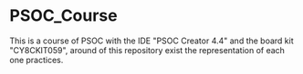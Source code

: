 # PSOC_Course
This is a course of PSOC with the IDE "PSOC Creator 4.4" and the board kit  "CY8CKIT059", around of this repository exist the representation of each one practices.
